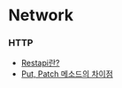 # Network

### HTTP
- [Restapi란?](./Http/Restapi%EB%9E%80.md)
- [Put, Patch 메소드의 차이점](./Http/Put%EA%B3%BC%20Patch%EB%A9%94%EC%86%8C%EB%93%9C%EC%9D%98%20%EC%B0%A8%EC%9D%B4.md)